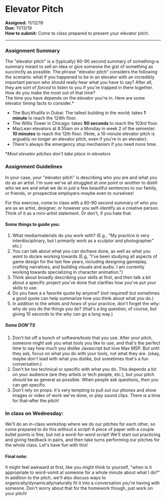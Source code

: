 
# Elevator Pitch
__Assigned:__ 11/12/19<br>
__Due:__ 11/13/19<br>
__How to submit:__ Come to class prepared to present your elevator pitch.
___

### Assignment Summary

The "elevator pitch" is a (typically) 60-90 second summary of something–a summary meant to sell an idea or give someone the gist of something as succinctly as possible. The phrase "elevator pitch" considers the following the scenario: what if you happened to be in an elevator with an incredibly important person who should really hear what you have to say? After all, they are sort of <em>forced</em> to listen to you if you're trapped in there together. How do you make the most out of that time?
<br>
The time you have depends on the elevator you're in. Here are some elevator timing facts to consider.*

* The Burj Khalifa in Dubai: The tallest building in the world; takes <strong>1 minute</strong> to reach the 124th floor.
* The Willis Tower in Chicago: takes <strong> 90 seconds </strong> to reach the 103rd floor.
* MacLean elevators at 8:55am on a Monday in week 2 of the semester: <strong>10 minutes</strong> to reach the 12th floor. (Note, a 10-minute elevator pitch is arguably no longer an elevator pitch, even if you're in an elevator).
* There's always the emergency stop mechanism if you need more time.

*<i>Most elevator pitches don't take place in elevators</i>

### Assignment Guidelines

In your case, your "elevator pitch" is describing who you are and what you do as an artist. I'm sure we've all struggled at one point or another to distill who we are and what we do in just a few beautiful sentences to our family, or friends, or prospective employers–maybe even to ourselves!

For this exercise, come to class with a 60-90 second summary of who you are as an artist, designer, or however you self-identify as a creative person. Think of it as a mini-artist statement. Or don't, if you hate that.

#### Some things to guide you:

1. What media/materials do you work with? (E.g., "My practice is very interdisciplinary, but I primarily work as a sculptor and photographer" etc.)
1. You can talk about what you can do/have done, as well as what you _want_ to do/are working towards (E.g, "I've been studying all aspects of game design for the last few years, including designing gameplay, crafting narratives, and building visuals and audio. I am currently working towards specializing in character animation.")
1. Think about broadly describing your skills at first, and then talk a bit about a specific project you've done that clarifies how you've put your skills to use.
1. Do you have a a favorite quote by anyone? (not required! but sometimes a good quote can help summarize how you think about what you do.)
1. In addition to the _whats_ and _hows_ of your practice, don't forget the _why_: why do you do the things you do? (that's a big question, of course, but giving 10 seconds to the _why_ can go a long way.)

##### Some DON'TS
1. Don't list off a bunch of software/tools that you use. After your pitch, someone might ask you what tools you like to use, and that's the perfect time to say how much you dislike Javascript but love Max MSP. But until they ask, focus on what you do with your tools, not what they are. (okay, maybe don't lead with what you dislike, but sometimes that's a fun conversation.)
1. Don't be too technical or specific with what you do. This depends a bit on your audience (are they artists or tech people, etc.), but your pitch should be as general as possible. When people ask questions, _then_ you can get specific.
1. Don't rely on props: it's very tempting to pull out our phones and show images or video of work we've done, or play sound clips. There is a time for that–after the pitch!


### In class on Wednesday:

We'll do an in-class workshop where we do our pitches for each other, so come prepared to do this without a script! A piece of paper with a couple bullet points is fine, but not a word-for-word script! We'll start out practicing and giving feedback in pairs, and then take turns performing our pitches for the whole class. Let's have fun with this!

#### Final note:
It might feel awkward at first, like you might think to yourself, "when is it appropriate to word-vomit at someone for a whole minute about what I do?" In addition to the pitch, we'll also discuss ways to organically/dynamically/naturally fit it into a conversation you're having with someone. Don't worry about that for the homework though, just work on your pitch!